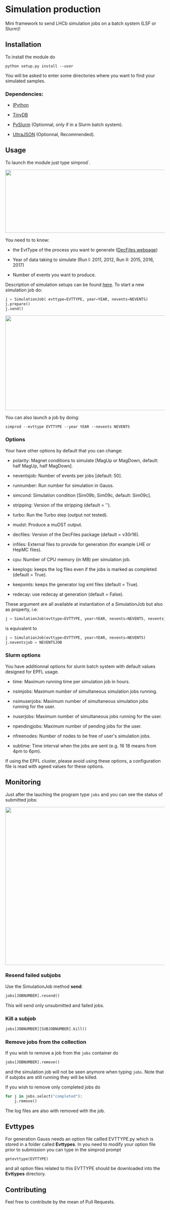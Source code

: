 # Simulation production

Mini framework to send LHCb simulation jobs on a batch system (LSF or Slurm)!

## Installation

To install the module do

```
python setup.py install --user
```

You will be asked to enter some directories where you want to find your simulated samples.

### Dependencies:

* [IPython](https://ipython.org)

* [TinyDB](https://tinydb.readthedocs.io/en/latest/index.html)

* [PySlurm](https://github.com/PySlurm/pyslurm/wiki/Installing-PySlurm)  (Optionnal, only if in a Slurm batch system).

* [UltraJSON](https://github.com/esnme/ultrajson)  (Optionnal, Recommended).

## Usage

To launch the module just type simprod`.

<p align="center">
<img width="600" height="200" src="https://github.com/marinang/SimulationProduction/blob/userinterface/etc/begin_interface.png">
</p>

You need to to know:

* the EvtType of the process you want to generate ([DecFiles webpage](http://lhcb-release-area.web.cern.ch/LHCb-release-area/DOC/decfiles/releases/dev/table_evttype.php))	

* Year of data taking to simulate (Run I: 2011, 2012, Run II: 2015, 2016, 2017)

* Number of events you want to produce.

Description of simulation setups can be found [here](https://github.com/marinang/SimulationProduction/tree/master/simprod/simjob/setup). To start a new simulation job do:

```python 
j = SimulationJob( evttype=EVTTYPE, year=YEAR, nevents=NEVENTS)
j.prepare()
j.send()
```

<p align="center">
<img width="750" height="300" src="https://github.com/marinang/SimulationProduction/blob/userinterface/etc/submission.png">
</p>

You can also launch a job by doing:

```
simprod --evttype EVTTYPE --year YEAR --nevents NEVENTS
```

### Options

Your have other options by default that you can change:

* polarity: Magnet conditions to simulate [MagUp or MagDown, default: half MagUp, half MagDown].

* neventsjob: Number of events per jobs [default: 50]. 

* runnumber: Run number for simulation in Gauss.

* simcond: Simulation condition [Sim09b, Sim09c, default: Sim09c].

* stripping: Version of the stripping (default = '').

* turbo: Run the Turbo step (output not tested).

* mudst: Produce a muDST output.

* decfiles: Version of the DecFiles package (default = v30r16).

* infiles: External files to provide for generation (for example LHE or HepMC files).

* cpu: Number of CPU memory (in MB) per simulation job.

* keeplogs: keeps the log files even if the jobs is marked as completed (default = True).

* keepxmls: keeps the generator log xml files (default = True).

* redecay: use redecay at generation (default = False).
	
These argument are all available at instantiation of a SimulationJob but also as property, i.e:

```python 
j = SimulationJob(evttype=EVTTYPE, year=YEAR, nevents=NEVENTS, neventsjob=NEVENTSJOB)
```

is equivalent to

```python 
j = SimulationJob(evttype=EVTTYPE, year=YEAR, nevents=NEVENTS)
j.neventsjob = NEVENTSJOB
```

### Slurm options

You have additionnal options for slurm batch system with default values designed for EPFL usage.

* time: Maximum running time per simulation job in hours.

* nsimjobs: Maximum number of simultaneous simulation jobs running.
		
* nsimuserjobs: Maximum number of simultaneous simulation jobs running for the user.
												
* nuserjobs: Maximum number of simultaneous jobs running for the user.
												
* npendingjobs: Maximum number of pending jobs for the user.

* nfreenodes: Number of nodes to be free of user's simulation jobs.
		
* subtime: Time interval when the jobs are sent (e.g. 16 18 means from 4pm to 6pm).

If using the EPFL cluster, please avoid using these options, a configuration file is read with ageed values for these options.

## Monitoring

Just after the lauching the program type `jobs` and you can see the status of submitted jobs:

<p align="center">
<img width="540" height="500" src="https://github.com/marinang/SimulationProduction/blob/userinterface/etc/monitor.png">
</p>

### Resend failed subjobs

Use the SimulationJob method **send**:
```python 
jobs[JOBNUMBER].resend()
```
This will send only unsubmitted and failed jobs.

### Kill a subjob

```python 
jobs[JOBNUMBER][SUBJOBNUMBER].kill()
```

### Remove jobs from the collection

If you wish to remove a job from the `jobs` container do

```python 
jobs[JOBNUMBER].remove()
```
and the simulation job will not be seen anymore when typing `jobs`. Note that if subjobs are still running they will be killed.

If you wish to remove only completed jobs do

```python 
for j in jobs.select("completed"):
    j.remove()
```
The log files are also with removed with the job.

## Evttypes

For generation Gauss needs an option file callled EVTTYPE.py which is stored in a folder called **Evttypes**. In you need to modify your option file prior to submission you can type in the simprod prompt 

```python
getevttype(EVTTYPE)
```

and all option files related to this EVTTYPE should be downloaded into the **Evttypes** directory.

## Contributing

Feel free to contribute by the mean of Pull Requests.
